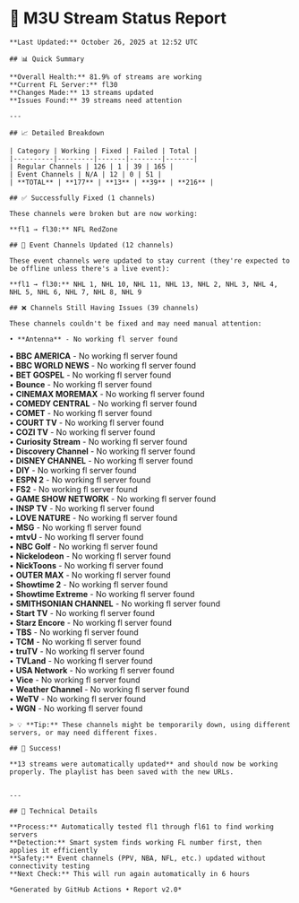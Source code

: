 # 🔧 M3U Stream Status Report
    
    **Last Updated:** October 26, 2025 at 12:52 UTC
    
    ## 📊 Quick Summary
    
    **Overall Health:** 81.9% of streams are working  
    **Current FL Server:** fl30  
    **Changes Made:** 13 streams updated  
    **Issues Found:** 39 streams need attention  
    
    ---
    
    ## 📈 Detailed Breakdown
    
    | Category | Working | Fixed | Failed | Total |
    |----------|---------|-------|--------|-------|
    | Regular Channels | 126 | 1 | 39 | 165 |
    | Event Channels | N/A | 12 | 0 | 51 |
    | **TOTAL** | **177** | **13** | **39** | **216** |
    
    ## ✅ Successfully Fixed (1 channels)
    
    These channels were broken but are now working:
    
    **fl1 → fl30:** NFL RedZone  

    ## 🔄 Event Channels Updated (12 channels)
    
    These event channels were updated to stay current (they're expected to be offline unless there's a live event):
    
    **fl1 → fl30:** NHL 1, NHL 10, NHL 11, NHL 13, NHL 2, NHL 3, NHL 4, NHL 5, NHL 6, NHL 7, NHL 8, NHL 9  

    ## ❌ Channels Still Having Issues (39 channels)
    
    These channels couldn't be fixed and may need manual attention:
    
    • **Antenna** - No working fl server found  
• **BBC AMERICA** - No working fl server found  
• **BBC WORLD NEWS** - No working fl server found  
• **BET GOSPEL** - No working fl server found  
• **Bounce** - No working fl server found  
• **CINEMAX MOREMAX** - No working fl server found  
• **COMEDY CENTRAL** - No working fl server found  
• **COMET** - No working fl server found  
• **COURT TV** - No working fl server found  
• **COZI TV** - No working fl server found  
• **Curiosity Stream** - No working fl server found  
• **Discovery Channel** - No working fl server found  
• **DISNEY CHANNEL** - No working fl server found  
• **DIY** - No working fl server found  
• **ESPN 2** - No working fl server found  
• **FS2** - No working fl server found  
• **GAME SHOW NETWORK** - No working fl server found  
• **INSP TV** - No working fl server found  
• **LOVE NATURE** - No working fl server found  
• **MSG** - No working fl server found  
• **mtvU** - No working fl server found  
• **NBC Golf** - No working fl server found  
• **Nickelodeon** - No working fl server found  
• **NickToons** - No working fl server found  
• **OUTER MAX** - No working fl server found  
• **Showtime 2** - No working fl server found  
• **Showtime Extreme** - No working fl server found  
• **SMITHSONIAN CHANNEL** - No working fl server found  
• **Start TV** - No working fl server found  
• **Starz Encore** - No working fl server found  
• **TBS** - No working fl server found  
• **TCM** - No working fl server found  
• **truTV** - No working fl server found  
• **TVLand** - No working fl server found  
• **USA Network** - No working fl server found  
• **Vice** - No working fl server found  
• **Weather Channel** - No working fl server found  
• **WeTV** - No working fl server found  
• **WGN** - No working fl server found  

    > 💡 **Tip:** These channels might be temporarily down, using different servers, or may need different fixes.
    
    ## 🎉 Success!
    
    **13 streams were automatically updated** and should now be working properly. The playlist has been saved with the new URLs.
    
    
    ---
    
    ## 🔧 Technical Details
    
    **Process:** Automatically tested fl1 through fl61 to find working servers  
    **Detection:** Smart system finds working FL number first, then applies it efficiently  
    **Safety:** Event channels (PPV, NBA, NFL, etc.) updated without connectivity testing  
    **Next Check:** This will run again automatically in 6 hours  
    
    *Generated by GitHub Actions • Report v2.0*
    
